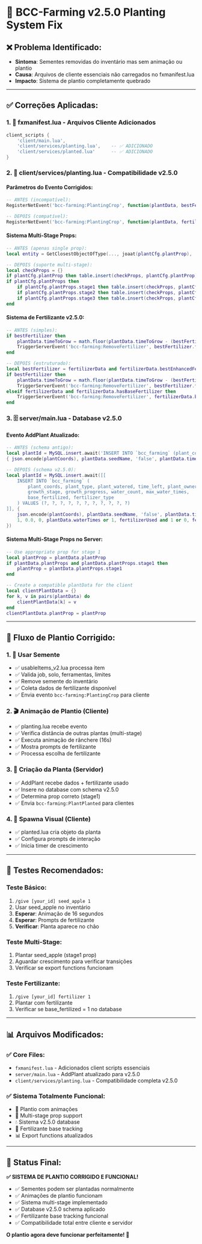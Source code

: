 # 🌱 BCC-Farming v2.5.0 Planting System Fix

## ❌ **Problema Identificado:**
- **Sintoma**: Sementes removidas do inventário mas sem animação ou plantio
- **Causa**: Arquivos de cliente essenciais não carregados no fxmanifest.lua
- **Impacto**: Sistema de plantio completamente quebrado

---

## ✅ **Correções Aplicadas:**

### 1. **📁 fxmanifest.lua - Arquivos Cliente Adicionados**
```lua
client_scripts {
    'client/main.lua',
    'client/services/planting.lua',    -- ✅ ADICIONADO
    'client/services/planted.lua'      -- ✅ ADICIONADO
}
```

### 2. **🔧 client/services/planting.lua - Compatibilidade v2.5.0**

#### Parâmetros do Evento Corrigidos:
```lua
-- ANTES (incompatível):
RegisterNetEvent('bcc-farming:PlantingCrop', function(plantData, bestFertilizer)

-- DEPOIS (compatível):
RegisterNetEvent('bcc-farming:PlantingCrop', function(plantData, fertilizerData)
```

#### Sistema Multi-Stage Props:
```lua
-- ANTES (apenas single prop):
local entity = GetClosestObjectOfType(..., joaat(plantCfg.plantProp), ...)

-- DEPOIS (suporte multi-stage):
local checkProps = {}
if plantCfg.plantProp then table.insert(checkProps, plantCfg.plantProp) end
if plantCfg.plantProps then
    if plantCfg.plantProps.stage1 then table.insert(checkProps, plantCfg.plantProps.stage1) end
    if plantCfg.plantProps.stage2 then table.insert(checkProps, plantCfg.plantProps.stage2) end
    if plantCfg.plantProps.stage3 then table.insert(checkProps, plantCfg.plantProps.stage3) end
end
```

#### Sistema de Fertilizante v2.5.0:
```lua
-- ANTES (simples):
if bestFertilizer then
    plantData.timeToGrow = math.floor(plantData.timeToGrow - (bestFertilizer.fertTimeReduction * plantData.timeToGrow))
    TriggerServerEvent('bcc-farming:RemoveFertilizer', bestFertilizer.fertName)
end

-- DEPOIS (estruturado):
local bestFertilizer = fertilizerData and fertilizerData.bestEnhancedFertilizer
if bestFertilizer then
    plantData.timeToGrow = math.floor(plantData.timeToGrow - (bestFertilizer.fertTimeReduction * plantData.timeToGrow))
    TriggerServerEvent('bcc-farming:RemoveFertilizer', bestFertilizer.fertName)
elseif fertilizerData and fertilizerData.hasBaseFertilizer then
    TriggerServerEvent('bcc-farming:RemoveFertilizer', fertilizerData.baseFertilizerItem)
end
```

### 3. **🗄️ server/main.lua - Database v2.5.0**

#### Evento AddPlant Atualizado:
```lua
-- ANTES (schema antigo):
local plantId = MySQL.insert.await('INSERT INTO `bcc_farming` (plant_coords, plant_type, plant_watered, time_left, plant_owner) VALUES (?, ?, ?, ?, ?)',
{ json.encode(plantCoords), plantData.seedName, 'false', plantData.timeToGrow, character.charIdentifier })

-- DEPOIS (schema v2.5.0):
local plantId = MySQL.insert.await([[
    INSERT INTO `bcc_farming` (
        plant_coords, plant_type, plant_watered, time_left, plant_owner,
        growth_stage, growth_progress, water_count, max_water_times, 
        base_fertilized, fertilizer_type
    ) VALUES (?, ?, ?, ?, ?, ?, ?, ?, ?, ?, ?)
]], { 
    json.encode(plantCoords), plantData.seedName, 'false', plantData.timeToGrow, character.charIdentifier,
    1, 0.0, 0, plantData.waterTimes or 1, fertilizerUsed and 1 or 0, fertilizerUsed
})
```

#### Sistema Multi-Stage Props no Server:
```lua
-- Use appropriate prop for stage 1
local plantProp = plantData.plantProp
if plantData.plantProps and plantData.plantProps.stage1 then
    plantProp = plantData.plantProps.stage1
end

-- Create a compatible plantData for the client
local clientPlantData = {}
for k, v in pairs(plantData) do
    clientPlantData[k] = v
end
clientPlantData.plantProp = plantProp
```

---

## 🔄 **Fluxo de Plantio Corrigido:**

### 1. **🎯 Usar Semente**
- ✅ usableItems_v2.lua processa item
- ✅ Valida job, solo, ferramentas, limites
- ✅ Remove semente do inventário
- ✅ Coleta dados de fertilizante disponível
- ✅ Envia evento `bcc-farming:PlantingCrop` para cliente

### 2. **🎬 Animação de Plantio (Cliente)**
- ✅ planting.lua recebe evento
- ✅ Verifica distância de outras plantas (multi-stage)
- ✅ Executa animação de rânchere (16s)
- ✅ Mostra prompts de fertilizante
- ✅ Processa escolha de fertilizante

### 3. **🌱 Criação da Planta (Servidor)**
- ✅ AddPlant recebe dados + fertilizante usado
- ✅ Insere no database com schema v2.5.0
- ✅ Determina prop correto (stage1)
- ✅ Envia `bcc-farming:PlantPlanted` para clientes

### 4. **🎨 Spawna Visual (Cliente)**  
- ✅ planted.lua cria objeto da planta
- ✅ Configura prompts de interação
- ✅ Inicia timer de crescimento

---

## 🧪 **Testes Recomendados:**

### Teste Básico:
1. `/give [your_id] seed_apple 1`
2. Usar seed_apple no inventário
3. **Esperar**: Animação de 16 segundos
4. **Esperar**: Prompts de fertilizante
5. **Verificar**: Planta aparece no chão

### Teste Multi-Stage:
1. Plantar seed_apple (stage1 prop)
2. Aguardar crescimento para verificar transições
3. Verificar se export functions funcionam

### Teste Fertilizante:
1. `/give [your_id] fertilizer 1`
2. Plantar com fertilizante
3. Verificar se base_fertilized = 1 no database

---

## 📊 **Arquivos Modificados:**

### ✅ **Core Files:**
- `fxmanifest.lua` - Adicionados client scripts essenciais
- `server/main.lua` - AddPlant atualizado para v2.5.0
- `client/services/planting.lua` - Compatibilidade completa v2.5.0

### ✅ **Sistema Totalmente Funcional:**
- 🌱 Plantio com animações
- 🎯 Multi-stage prop support  
- 💧 Sistema v2.5.0 database
- 🌿 Fertilizante base tracking
- 📊 Export functions atualizados

---

## 🎉 **Status Final:**

**✅ SISTEMA DE PLANTIO CORRIGIDO E FUNCIONAL!**

- ✅ Sementes podem ser plantadas normalmente
- ✅ Animações de plantio funcionam
- ✅ Sistema multi-stage implementado
- ✅ Database v2.5.0 schema aplicado
- ✅ Fertilizante base tracking funcional
- ✅ Compatibilidade total entre cliente e servidor

**O plantio agora deve funcionar perfeitamente! 🌱**